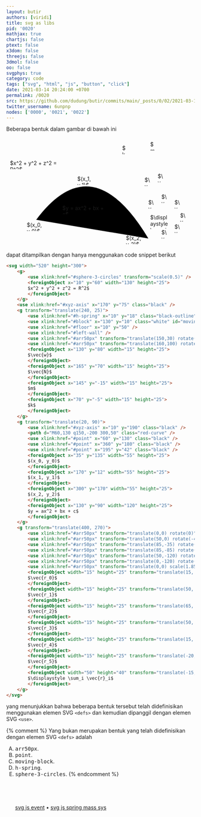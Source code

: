 ```yaml
---
layout: butir
authors: [viridi]
title: svg as libs
pid: '0020'
mathjax: true
chartjs: false
ptext: false
x3dom: false
threejs: false
3dmol: false
oo: false
svgphys: true
category: code
tags: ["svg", "html", "js", "button", "click"]
date: 2021-03-14 20:24:00 +0700
permalink: /0020
src: https://github.com/dudung/butir/commits/main/_posts/0/02/2021-03-14-svg-as-libs.md
twitter_username: 6unpnp
nodes: ['0000', '0021', '0022']
---
```

Beberapa bentuk dalam gambar di bawah ini

<svg width="520" height="300">
	<style type="text/css">
		//svg { border: 1px black dashed; }
		//foreignObject { border: 1px black dashed; }
	</style>
	<g>
		<use xlink:href="#sphere-3-circles" transform="scale(0.5)" />
		<foreignObject x="10" y="60" width="130" height="25">
		$x^2 + y^2 + z^2 = R^2$
		</foreignObject>
	</g>
	<use xlink:href="#xyz-axis" x="170" y="75" class="black" />
	<g transform="translate(240, 25)">
		<use xlink:href="#h-spring" x="10" y="18" class="black-outline"/>
		<use xlink:href="#block" x="130" y="10" class="white" id="moving-block" />
		<use xlink:href="#floor" x="10" y="50" />
		<use xlink:href="#left-wall" />
		<use xlink:href="#arr50px" transform="translate(150,30) rotate(90)" stroke="green" fill="green" />
		<use xlink:href="#arr50px" transform="translate(160,100) rotate(-90)" stroke="red" fill="red" />
		<foreignObject x="130" y="80" width="15" height="25">
		$\vec{w}$
		</foreignObject>
		<foreignObject x="165" y="70" width="15" height="25">
		$\vec{N}$
		</foreignObject>
		<foreignObject x="145" y="-15" width="15" height="25">
		$m$
		</foreignObject>
		<foreignObject x="70" y="-5" width="15" height="25">
		$k$
		</foreignObject>
	</g>
	<g transform="translate(20, 90)">
		<use xlink:href="#xyz-axis" x="10" y="190" class="black" />
		<path d="M60,130 q150,-200 300,50" class="red-curve" />
		<use xlink:href="#point" x="60" y="130" class="black" />
		<use xlink:href="#point" x="360" y="180" class="black" />
		<use xlink:href="#point" x="195" y="42" class="black" />
		<foreignObject x="35" y="135" width="55" height="25">
		$(x_0, y_0)$
		</foreignObject>
		<foreignObject x="170" y="12" width="55" height="25">
		$(x_1, y_1)$
		</foreignObject>
		<foreignObject x="300" y="170" width="55" height="25">
		$(x_2, y_2)$
		</foreignObject>
		<foreignObject x="130" y="90" width="120" height="25">
		$y = ax^2 + bx + c$
		</foreignObject>
	</g>
	<g transform="translate(400, 270)">
		<use xlink:href="#arr50px" transform="translate(0,0) rotate(0)" stroke="blue" fill="blue" />
		<use xlink:href="#arr50px" transform="translate(50,0) rotate(-45)" stroke="green" fill="green" />
		<use xlink:href="#arr50px" transform="translate(85,-35) rotate(-90)" stroke="red" fill="red" />
		<use xlink:href="#arr50px" transform="translate(85,-85) rotate(-135)" stroke="yellow" fill="yellow" />
		<use xlink:href="#arr50px" transform="translate(50,-120) rotate(-180)" stroke="magenta" fill="magenta" />
		<use xlink:href="#arr50px" transform="translate(0,-120) rotate(-225)" stroke="cyan" fill="cyan" />
		<use xlink:href="#arr50px" transform="translate(0,0) scale(1.85) rotate(-115)" stroke="black" fill="black" stroke-width="3px" />
		<foreignObject width="15" height="25" transform="translate(15, -25)">
		$\vec{r_0}$
		</foreignObject>
		<foreignObject width="15" height="25" transform="translate(50, -40)">
		$\vec{r_1}$
		</foreignObject>
		<foreignObject width="15" height="25" transform="translate(65, -70)">
		$\vec{r_2}$
		</foreignObject>
		<foreignObject width="15" height="25" transform="translate(50, -105)">
		$\vec{r_3}$
		</foreignObject>
		<foreignObject width="15" height="25" transform="translate(15, -120)">
		$\vec{r_4}$
		</foreignObject>
		<foreignObject width="15" height="25" transform="translate(-20, -105)">
		$\vec{r_5}$
		</foreignObject>
		<foreignObject width="50" height="40" transform="translate(-15, -65)">
		$\displaystyle \sum_i \vec{r}_i$
		</foreignObject>
	</g>
</svg>

dapat ditampilkan dengan hanya menggunakan code snippet berikut

```html
<svg width="520" height="300">
	<g>
		<use xlink:href="#sphere-3-circles" transform="scale(0.5)" />
		<foreignObject x="10" y="60" width="130" height="25">
		$x^2 + y^2 + z^2 = R^2$
		</foreignObject>
	</g>
	<use xlink:href="#xyz-axis" x="170" y="75" class="black" />
	<g transform="translate(240, 25)">
		<use xlink:href="#h-spring" x="10" y="18" class="black-outline"/>
		<use xlink:href="#block" x="130" y="10" class="white" id="moving-block" />
		<use xlink:href="#floor" x="10" y="50" />
		<use xlink:href="#left-wall" />
		<use xlink:href="#arr50px" transform="translate(150,30) rotate(90)" stroke="green" fill="green" />
		<use xlink:href="#arr50px" transform="translate(160,100) rotate(-90)" stroke="red" fill="red" />
		<foreignObject x="130" y="80" width="15" height="25">
		$\vec{w}$
		</foreignObject>
		<foreignObject x="165" y="70" width="15" height="25">
		$\vec{N}$
		</foreignObject>
		<foreignObject x="145" y="-15" width="15" height="25">
		$m$
		</foreignObject>
		<foreignObject x="70" y="-5" width="15" height="25">
		$k$
		</foreignObject>
	</g>
	<g transform="translate(20, 90)">
		<use xlink:href="#xyz-axis" x="10" y="190" class="black" />
		<path d="M60,130 q150,-200 300,50" class="red-curve" />
		<use xlink:href="#point" x="60" y="130" class="black" />
		<use xlink:href="#point" x="360" y="180" class="black" />
		<use xlink:href="#point" x="195" y="42" class="black" />
		<foreignObject x="35" y="135" width="55" height="25">
		$(x_0, y_0)$
		</foreignObject>
		<foreignObject x="170" y="12" width="55" height="25">
		$(x_1, y_1)$
		</foreignObject>
		<foreignObject x="300" y="170" width="55" height="25">
		$(x_2, y_2)$
		</foreignObject>
		<foreignObject x="130" y="90" width="120" height="25">
		$y = ax^2 + bx + c$
		</foreignObject>
	</g>
	<g transform="translate(400, 270)">
		<use xlink:href="#arr50px" transform="translate(0,0) rotate(0)" stroke="blue" fill="blue" />
		<use xlink:href="#arr50px" transform="translate(50,0) rotate(-45)" stroke="green" fill="green" />
		<use xlink:href="#arr50px" transform="translate(85,-35) rotate(-90)" stroke="red" fill="red" />
		<use xlink:href="#arr50px" transform="translate(85,-85) rotate(-135)" stroke="yellow" fill="yellow" />
		<use xlink:href="#arr50px" transform="translate(50,-120) rotate(-180)" stroke="magenta" fill="magenta" />
		<use xlink:href="#arr50px" transform="translate(0,-120) rotate(-225)" stroke="cyan" fill="cyan" />
		<use xlink:href="#arr50px" transform="translate(0,0) scale(1.85) rotate(-115)" stroke="black" fill="black" stroke-width="3px" />
		<foreignObject width="15" height="25" transform="translate(15, -25)">
		$\vec{r_0}$
		</foreignObject>
		<foreignObject width="15" height="25" transform="translate(50, -40)">
		$\vec{r_1}$
		</foreignObject>
		<foreignObject width="15" height="25" transform="translate(65, -70)">
		$\vec{r_2}$
		</foreignObject>
		<foreignObject width="15" height="25" transform="translate(50, -105)">
		$\vec{r_3}$
		</foreignObject>
		<foreignObject width="15" height="25" transform="translate(15, -120)">
		$\vec{r_4}$
		</foreignObject>
		<foreignObject width="15" height="25" transform="translate(-20, -105)">
		$\vec{r_5}$
		</foreignObject>
		<foreignObject width="50" height="40" transform="translate(-15, -65)">
		$\displaystyle \sum_i \vec{r}_i$
		</foreignObject>
	</g>
</svg>
```

yang menunjukkan bahwa beberapa bentuk tersebut telah didefinisikan menggunakan elemen SVG `<defs>` dan kemudian dipanggil dengan elemen SVG `<use>`.

{% comment %}
Yang bukan merupakan bentuk yang telah didefinisikan dengan elemen SVG `<defs>` adalah

<ol type="A">
<li><tt>arr50px</tt>.
<li><tt>point</tt>.
<li><tt>moving-block</tt>.
<li><tt>h-spring</tt>.
<li><tt>sphere-3-circles</tt>.
{% endcomment %}


## &nbsp;
[svg js event](0020) &bull;
[svg js spring mass sys](0022)
